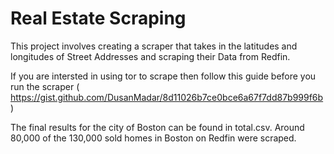 # Real Estate Scraping

This project involves creating a scraper that takes in the latitudes and longitudes of Street Addresses and scraping their Data from Redfin. 

If you are intersted in using tor to scrape then follow this guide before you run the scraper ( https://gist.github.com/DusanMadar/8d11026b7ce0bce6a67f7dd87b999f6b )

The final results for the city of Boston can be found in total.csv. Around 80,000 of the 130,000 sold homes in Boston on Redfin were scraped.

